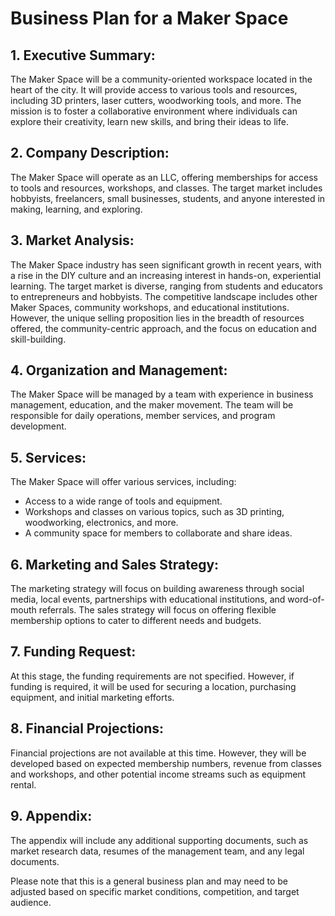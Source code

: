 # Business Plan for a Maker Space

## 1. Executive Summary:

The Maker Space will be a community-oriented workspace located in the heart of the city. It will provide access to various tools and resources, including 3D printers, laser cutters, woodworking tools, and more. The mission is to foster a collaborative environment where individuals can explore their creativity, learn new skills, and bring their ideas to life.

## 2. Company Description:

The Maker Space will operate as an LLC, offering memberships for access to tools and resources, workshops, and classes. The target market includes hobbyists, freelancers, small businesses, students, and anyone interested in making, learning, and exploring.

## 3. Market Analysis:

The Maker Space industry has seen significant growth in recent years, with a rise in the DIY culture and an increasing interest in hands-on, experiential learning. The target market is diverse, ranging from students and educators to entrepreneurs and hobbyists. The competitive landscape includes other Maker Spaces, community workshops, and educational institutions. However, the unique selling proposition lies in the breadth of resources offered, the community-centric approach, and the focus on education and skill-building.

## 4. Organization and Management:

The Maker Space will be managed by a team with experience in business management, education, and the maker movement. The team will be responsible for daily operations, member services, and program development.

## 5. Services:

The Maker Space will offer various services, including:

- Access to a wide range of tools and equipment.
- Workshops and classes on various topics, such as 3D printing, woodworking, electronics, and more.
- A community space for members to collaborate and share ideas.

## 6. Marketing and Sales Strategy:

The marketing strategy will focus on building awareness through social media, local events, partnerships with educational institutions, and word-of-mouth referrals. The sales strategy will focus on offering flexible membership options to cater to different needs and budgets.

## 7. Funding Request:

At this stage, the funding requirements are not specified. However, if funding is required, it will be used for securing a location, purchasing equipment, and initial marketing efforts.

## 8. Financial Projections:

Financial projections are not available at this time. However, they will be developed based on expected membership numbers, revenue from classes and workshops, and other potential income streams such as equipment rental.

## 9. Appendix:

The appendix will include any additional supporting documents, such as market research data, resumes of the management team, and any legal documents.

Please note that this is a general business plan and may need to be adjusted based on specific market conditions, competition, and target audience.
